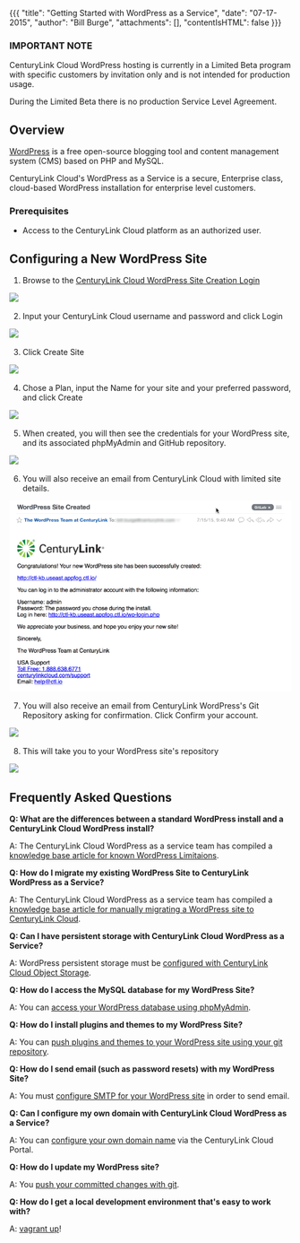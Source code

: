 {{{
  "title": "Getting Started with WordPress as a Service",
  "date": "07-17-2015",
  "author": "Bill Burge",
  "attachments": [],
  "contentIsHTML": false
}}}

### IMPORTANT NOTE

CenturyLink Cloud WordPress hosting is currently in a Limited Beta program with specific customers by invitation only and is not intended for production usage.

During the Limited Beta there is no production Service Level Agreement.

## Overview

[WordPress](http://www.wordpress.org) is a free open-source blogging tool and content management system (CMS) based on PHP and MySQL.

CenturyLink Cloud's WordPress as a Service is a secure, Enterprise class, cloud-based WordPress installation for enterprise level customers.

### Prerequisites

* Access to the CenturyLink Cloud platform as an authorized user.

## Configuring a New WordPress Site

1. Browse to the [CenturyLink Cloud WordPress Site Creation Login](https://wordpress.ctl.io)

  ![](../images/wp_getting_started/wp_getting_started_1.png)

2. Input your CenturyLink Cloud username and password and click Login

  ![](../images/wp_getting_started/wp_getting_started_2.png)

3. Click Create Site

  ![](../images/wp_getting_started/wp_getting_started_3.png)

4. Chose a Plan, input the Name for your site and your preferred password, and click Create

  ![](../images/wp_getting_started/wp_getting_started_4.png)

5. When created, you will then see the credentials for your WordPress site, and its associated phpMyAdmin and GitHub repository.

  ![](../images/wp_getting_started/wp_getting_started_5.png)

6. You will also receive an email from CenturyLink Cloud with limited site details.

  ![](../images/wp_getting_started/wp_getting_started_6.png)

7. You will also receive an email from CenturyLink WordPress's Git Repository asking for confirmation. Click Confirm your account.

  ![](../images/wp_getting_started/wp_getting_started_7.png)

8. This will take you to your WordPress site's repository

  ![](../images/wp_getting_started/wp_getting_started_8.png)

## Frequently Asked Questions

**Q: What are the differences between a standard WordPress install and a CenturyLink Cloud WordPress install?**

A: The CenturyLink Cloud WordPress as a service team has compiled a [knowledge base article for known WordPress Limitaions](wordpress-known-limitations.md).

**Q: How do I migrate my existing WordPress Site to CenturyLink WordPress as a Service?**

A: The CenturyLink Cloud WordPress as a service team has compiled a [knowledge base article for manually migrating a WordPress site to CenturyLink Cloud](wordpress-site-migration-to-centurylink-cloud.md).

**Q: Can I have persistent storage with CenturyLink Cloud WordPress as a Service?**

A: WordPress persistent storage must be [configured  with CenturyLink Cloud Object Storage](wordpress-persistent-storage-configuration.md).

**Q: How do I access the MySQL database for my WordPress Site?**

A: You can [access your WordPress database using phpMyAdmin](wordpress-database-access-with-phpmyadmin.md).

**Q: How do I install plugins and themes to my WordPress Site?**

A: You can [push plugins and themes to your WordPress site using your git repository](wordpress-plugin-installation.md).

**Q: How do I send email (such as password resets) with my WordPress Site?**

A: You must [configure SMTP for your WordPress site](wordpress-SMTP-Configuration.md) in order to send email.

**Q: Can I configure my own domain with CenturyLink Cloud WordPress as a Service?**

A: You can [configure your own domain name](wordpress-custom-domain-configuration.md) via the CenturyLink Cloud Portal.

**Q: How do I update my WordPress site?**

A: You [push your committed changes with git](wordPress-site-updates-with-git.md).

**Q: How do I get a local development environment that's easy to work with?**

A: [vagrant up](wordpress-local-development.md)!